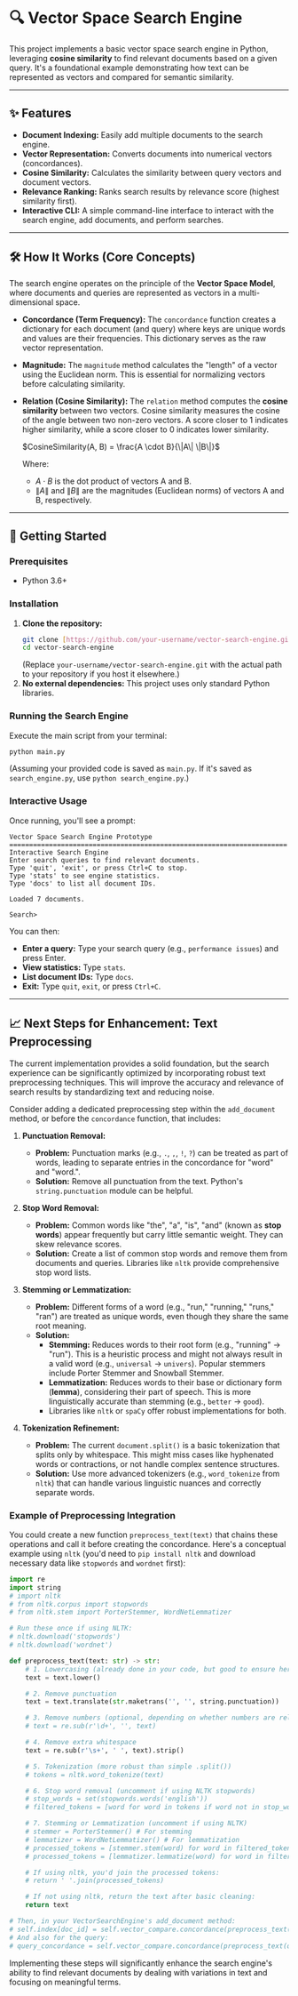 # 🔍 Vector Space Search Engine

This project implements a basic vector space search engine in Python, leveraging **cosine similarity** to find relevant documents based on a given query. It's a foundational example demonstrating how text can be represented as vectors and compared for semantic similarity.

---

## ✨ Features

* **Document Indexing:** Easily add multiple documents to the search engine.
* **Vector Representation:** Converts documents into numerical vectors (concordances).
* **Cosine Similarity:** Calculates the similarity between query vectors and document vectors.
* **Relevance Ranking:** Ranks search results by relevance score (highest similarity first).
* **Interactive CLI:** A simple command-line interface to interact with the search engine, add documents, and perform searches.

---

## 🛠️ How It Works (Core Concepts)

The search engine operates on the principle of the **Vector Space Model**, where documents and queries are represented as vectors in a multi-dimensional space.

* **Concordance (Term Frequency):** The `concordance` function creates a dictionary for each document (and query) where keys are unique words and values are their frequencies. This dictionary serves as the raw vector representation.
* **Magnitude:** The `magnitude` method calculates the "length" of a vector using the Euclidean norm. This is essential for normalizing vectors before calculating similarity.
* **Relation (Cosine Similarity):** The `relation` method computes the **cosine similarity** between two vectors. Cosine similarity measures the cosine of the angle between two non-zero vectors. A score closer to 1 indicates higher similarity, while a score closer to 0 indicates lower similarity.

    $CosineSimilarity(A, B) = \frac{A \cdot B}{\|A\| \|B\|}$

    Where:
    * $A \cdot B$ is the dot product of vectors A and B.
    * $\|A\|$ and $\|B\|$ are the magnitudes (Euclidean norms) of vectors A and B, respectively.

---

## 🚀 Getting Started

### Prerequisites

* Python 3.6+

### Installation

1.  **Clone the repository:**
    ```bash
    git clone [https://github.com/your-username/vector-search-engine.git](https://github.com/your-username/vector-search-engine.git)
    cd vector-search-engine
    ```
    (Replace `your-username/vector-search-engine.git` with the actual path to your repository if you host it elsewhere.)
2.  **No external dependencies:** This project uses only standard Python libraries.

### Running the Search Engine

Execute the main script from your terminal:

```bash
python main.py
```
(Assuming your provided code is saved as `main.py`. If it's saved as `search_engine.py`, use `python search_engine.py`.)

### Interactive Usage

Once running, you'll see a prompt:

```
Vector Space Search Engine Prototype
======================================================================
Interactive Search Engine
Enter search queries to find relevant documents.
Type 'quit', 'exit', or press Ctrl+C to stop.
Type 'stats' to see engine statistics.
Type 'docs' to list all document IDs.

Loaded 7 documents.

Search>
```

You can then:
* **Enter a query:** Type your search query (e.g., `performance issues`) and press Enter.
* **View statistics:** Type `stats`.
* **List document IDs:** Type `docs`.
* **Exit:** Type `quit`, `exit`, or press `Ctrl+C`.

---

## 📈 Next Steps for Enhancement: Text Preprocessing

The current implementation provides a solid foundation, but the search experience can be significantly optimized by incorporating robust text preprocessing techniques. This will improve the accuracy and relevance of search results by standardizing text and reducing noise.

Consider adding a dedicated preprocessing step within the `add_document` method, or before the `concordance` function, that includes:

1.  **Punctuation Removal:**
    * **Problem:** Punctuation marks (e.g., `.`, `,`, `!`, `?`) can be treated as part of words, leading to separate entries in the concordance for "word" and "word.".
    * **Solution:** Remove all punctuation from the text. Python's `string.punctuation` module can be helpful.

2.  **Stop Word Removal:**
    * **Problem:** Common words like "the", "a", "is", "and" (known as **stop words**) appear frequently but carry little semantic weight. They can skew relevance scores.
    * **Solution:** Create a list of common stop words and remove them from documents and queries. Libraries like `nltk` provide comprehensive stop word lists.

3.  **Stemming or Lemmatization:**
    * **Problem:** Different forms of a word (e.g., "run," "running," "runs," "ran") are treated as unique words, even though they share the same root meaning.
    * **Solution:**
        * **Stemming:** Reduces words to their root form (e.g., "running" $\rightarrow$ "run"). This is a heuristic process and might not always result in a valid word (e.g., `universal` $\rightarrow$ `univers`). Popular stemmers include Porter Stemmer and Snowball Stemmer.
        * **Lemmatization:** Reduces words to their base or dictionary form (**lemma**), considering their part of speech. This is more linguistically accurate than stemming (e.g., `better` $\rightarrow$ `good`).
        * Libraries like `nltk` or `spaCy` offer robust implementations for both.

4.  **Tokenization Refinement:**
    * **Problem:** The current `document.split()` is a basic tokenization that splits only by whitespace. This might miss cases like hyphenated words or contractions, or not handle complex sentence structures.
    * **Solution:** Use more advanced tokenizers (e.g., `word_tokenize` from `nltk`) that can handle various linguistic nuances and correctly separate words.

### Example of Preprocessing Integration

You could create a new function `preprocess_text(text)` that chains these operations and call it before creating the concordance. Here's a conceptual example using `nltk` (you'd need to `pip install nltk` and download necessary data like `stopwords` and `wordnet` first):

```python
import re
import string
# import nltk
# from nltk.corpus import stopwords
# from nltk.stem import PorterStemmer, WordNetLemmatizer

# Run these once if using NLTK:
# nltk.download('stopwords')
# nltk.download('wordnet')

def preprocess_text(text: str) -> str:
    # 1. Lowercasing (already done in your code, but good to ensure here)
    text = text.lower()

    # 2. Remove punctuation
    text = text.translate(str.maketrans('', '', string.punctuation))

    # 3. Remove numbers (optional, depending on whether numbers are relevant to your search)
    # text = re.sub(r'\d+', '', text)

    # 4. Remove extra whitespace
    text = re.sub(r'\s+', ' ', text).strip()

    # 5. Tokenization (more robust than simple .split())
    # tokens = nltk.word_tokenize(text)

    # 6. Stop word removal (uncomment if using NLTK stopwords)
    # stop_words = set(stopwords.words('english'))
    # filtered_tokens = [word for word in tokens if word not in stop_words]

    # 7. Stemming or Lemmatization (uncomment if using NLTK)
    # stemmer = PorterStemmer() # For stemming
    # lemmatizer = WordNetLemmatizer() # For lemmatization
    # processed_tokens = [stemmer.stem(word) for word in filtered_tokens] # Example with stemming
    # processed_tokens = [lemmatizer.lemmatize(word) for word in filtered_tokens] # Example with lemmatization

    # If using nltk, you'd join the processed tokens:
    # return ' '.join(processed_tokens)

    # If not using nltk, return the text after basic cleaning:
    return text

# Then, in your VectorSearchEngine's add_document method:
# self.index[doc_id] = self.vector_compare.concordance(preprocess_text(content))
# And also for the query:
# query_concordance = self.vector_compare.concordance(preprocess_text(query))
```

Implementing these steps will significantly enhance the search engine's ability to find relevant documents by dealing with variations in text and focusing on meaningful terms.
